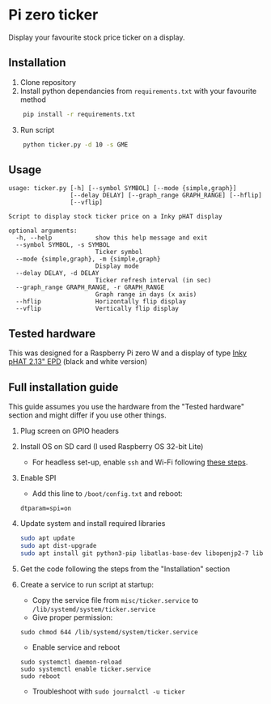 # Pi zero ticker
Display your favourite stock price ticker on a display.


## Installation
1. Clone repository
2. Install python dependancies from `requirements.txt` with your favourite method
```bash
    pip install -r requirements.txt
```
3. Run script
```bash
    python ticker.py -d 10 -s GME 
```

## Usage
```
usage: ticker.py [-h] [--symbol SYMBOL] [--mode {simple,graph}]
                 [--delay DELAY] [--graph_range GRAPH_RANGE] [--hflip]
                 [--vflip]

Script to display stock ticker price on a Inky pHAT display

optional arguments:
  -h, --help            show this help message and exit
  --symbol SYMBOL, -s SYMBOL
                        Ticker symbol
  --mode {simple,graph}, -m {simple,graph}
                        Display mode
  --delay DELAY, -d DELAY
                        Ticker refresh interval (in sec)
  --graph_range GRAPH_RANGE, -r GRAPH_RANGE
                        Graph range in days (x axis)
  --hflip               Horizontally flip display
  --vflip               Vertically flip display
```

## Tested hardware
This was designed for a Raspberry Pi zero W and a display of type [Inky pHAT 2.13" EPD](https://shop.pimoroni.com/products/inky-phat?variant=12549254938707) (black and white version)

## Full installation guide

This guide assumes you use the hardware from the "Tested hardware" section and might differ if you use other things.

1. Plug screen on GPIO headers

2. Install OS on SD card (I used Raspberry OS 32-bit Lite)
    - For headless set-up, enable `ssh` and Wi-Fi following [these steps](https://www.raspberrypi.org/documentation/computers/configuration.html#setting-up-a-headless-raspberry-pi).


3. Enable SPI
    - Add this line to `/boot/config.txt` and reboot:
    ```
    dtparam=spi=on
    ```

4. Update system and install required libraries
    ```bash
    sudo apt update
    sudo apt dist-upgrade
    sudo apt install git python3-pip libatlas-base-dev libopenjp2-7 libtiff5
    ```
5. Get the code following the steps from the "Installation" section

6. Create a service to run script at startup:
    - Copy the service file from `misc/ticker.service` to `/lib/systemd/system/ticker.service`
    - Give proper permission:
    ```
    sudo chmod 644 /lib/systemd/system/ticker.service
    ```
    - Enable service and reboot
    ```
    sudo systemctl daemon-reload
    sudo systemctl enable ticker.service
    sudo reboot
    ```
    - Troubleshoot with `sudo journalctl -u ticker`
